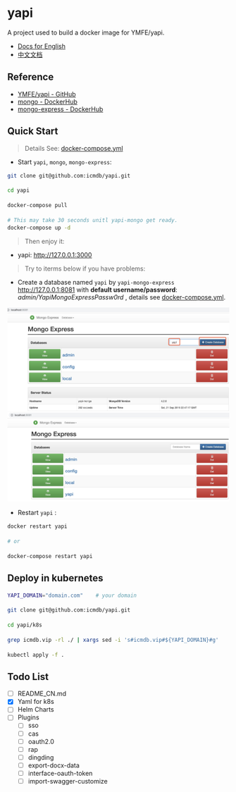 # yapi

A project used to build a docker image for YMFE/yapi.

* [Docs for English]()
* [中文文档](README_CN.md)

## Reference

* [YMFE/yapi - GitHub](https://github.com/YMFE/yapi)
* [mongo - DockerHub](https://hub.docker.com/_/mongo)
* [mongo-express - DockerHub](https://hub.docker.com/_/mongo-express)

## Quick Start

> Details See: [docker-compose.yml](./docker-compose.yml)

* Start `yapi`, `mongo`, `mongo-express`:

```bash
git clone git@github.com:icmdb/yapi.git

cd yapi

docker-compose pull

# This may take 30 seconds unitl yapi-mongo get ready.
docker-compose up -d
```
> Then enjoy it:

* yapi: http://127.0.0.1:3000

> Try to iterms below if you have problems:

* Create a database named `yapi` by `yapi-mongo-express` http://127.0.0.1:8081 with **default username/password**: _admin/YapiMongoExpressPassw0rd_ , details see [docker-compose.yml](docker-compose.yml).

![Create database yapi](https://raw.githubusercontent.com/icmdb/yapi/master/images/yapi-mongo-express-1.jpg)
![Create database yapi](https://raw.githubusercontent.com/icmdb/yapi/master/images/yapi-mongo-express-2.jpg)

* Restart `yapi` :

```bash
docker restart yapi

# or

docker-compose restart yapi
```

## Deploy in kubernetes

```bash
YAPI_DOMAIN="domain.com"    # your domain

git clone git@github.com:icmdb/yapi.git

cd yapi/k8s

grep icmdb.vip -rl ./ | xargs sed -i 's#icmdb.vip#${YAPI_DOMAIN}#g'

kubectl apply -f .
```


## Todo List

* [ ] README_CN.md
* [x] Yaml for k8s
* [ ] Helm Charts
* [ ] Plugins
    * [ ] sso
    * [ ] cas
    * [ ] oauth2.0
    * [ ] rap
    * [ ] dingding
    * [ ] export-docx-data
    * [ ] interface-oauth-token
    * [ ] import-swagger-customize

